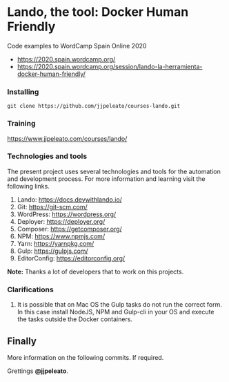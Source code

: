 # Lando, the tool: Docker Human Friendly

Code examples to WordCamp Spain Online 2020

- https://2020.spain.wordcamp.org/
- https://2020.spain.wordcamp.org/session/lando-la-herramienta-docker-human-friendly/

### Installing

`git clone https://github.com/jjpeleato/courses-lando.git`

### Training

https://www.jjpeleato.com/courses/lando/

### Technologies and tools

The present project uses several technologies and tools for the automation and development process. For more information and learning visit the following links.

1. Lando: https://docs.devwithlando.io/
2. Git: https://git-scm.com/
3. WordPress: https://wordpress.org/
4. Deployer: https://deployer.org/
5. Composer: https://getcomposer.org/
6. NPM: https://www.npmjs.com/
7. Yarn: https://yarnpkg.com/
8. Gulp: https://gulpjs.com/
9. EditorConfig: https://editorconfig.org/

**Note:** Thanks a lot of developers that to work on this projects.

### Clarifications

1. It is possible that on Mac OS the Gulp tasks do not run the correct form. In this case install NodeJS, NPM and Gulp-cli in your OS and execute the tasks outside the Docker containers.

## Finally

More information on the following commits. If required.

Grettings **@jjpeleato**.